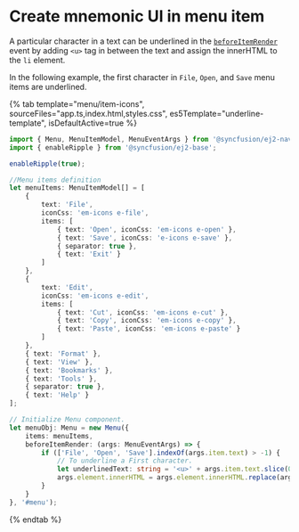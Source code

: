 # Create mnemonic UI in menu item

A particular character in a text can be underlined in the [`beforeItemRender`](../../api/menu#beforeitemrender) event by
adding `<u>` tag in between the text and assign the innerHTML to the `li` element.

In the following example, the first character in `File`, `Open`, and `Save` menu items are underlined.

{% tab template="menu/item-icons", sourceFiles="app.ts,index.html,styles.css",
 es5Template="underline-template", isDefaultActive=true %}

```typescript
import { Menu, MenuItemModel, MenuEventArgs } from '@syncfusion/ej2-navigations';
import { enableRipple } from '@syncfusion/ej2-base';

enableRipple(true);

//Menu items definition
let menuItems: MenuItemModel[] = [
    {
        text: 'File',
        iconCss: 'em-icons e-file',
        items: [
            { text: 'Open', iconCss: 'em-icons e-open' },
            { text: 'Save', iconCss: 'e-icons e-save' },
            { separator: true },
            { text: 'Exit' }
        ]
    },
    {
        text: 'Edit',
        iconCss: 'em-icons e-edit',
        items: [
            { text: 'Cut', iconCss: 'em-icons e-cut' },
            { text: 'Copy', iconCss: 'em-icons e-copy' },
            { text: 'Paste', iconCss: 'em-icons e-paste' }
        ]
    },
    { text: 'Format' },
    { text: 'View' },
    { text: 'Bookmarks' },
    { text: 'Tools' },
    { separator: true },
    { text: 'Help' }
];

// Initialize Menu component.
let menuObj: Menu = new Menu({
    items: menuItems,
    beforeItemRender: (args: MenuEventArgs) => {
        if (['File', 'Open', 'Save'].indexOf(args.item.text) > -1) {
            // To underline a First character.
            let underlinedText: string = '<u>' + args.item.text.slice(0, 1) + '</u>' + args.item.text.slice(1);
            args.element.innerHTML = args.element.innerHTML.replace(args.item.text, underlinedText);
        }
    }
}, '#menu');
```

{% endtab %}
